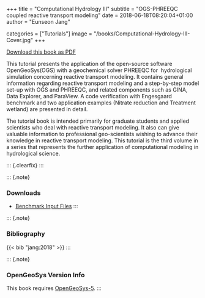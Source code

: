 +++
title = "Computational Hydrology III"
subtitle = "OGS-PHREEQC coupled reactive transport modeling"
date = 2018-06-18T08:20:04+01:00
author = "Eunseon Jang"

categories = ["Tutorials"]
image = "/books/Computational-Hydrology-III-Cover.jpg"
+++

[<i class="far fa-file-pdf"></i> Download this book as PDF](https://ogsstorage.blob.core.windows.net/web/Books/Computational-Hydrology-III/Computational-Hydrology-III.pdf)

This tutorial presents the application of the open-source software OpenGeoSys(OGS) with a geochemical solver PHREEQC for ​
​hydrological simulation concerning reactive transport modeling. It contains general information regarding reactive transport modeling and a step-by-step model set-up with OGS and PHREEQC, and related components such as GINA, Data Explorer, and ParaView. A code verification with Engesgaard benchmark and two application examples (Nitrate reduction and Treatment wetland) are presented in detail.

The tutorial book is intended primarily for graduate students and applied scientists who deal with reactive transport modeling. It also can give valuable information to professional geo-scientists wishing to advance their knowledge in reactive transport modeling. This tutorial is the third volume in a series that represents the further application of computational modeling in hydrological science.

::: {.clearfix}
:::

::: {.note}

### <i class="far fa-download"></i> Downloads

- [<i class="far fa-file-archive"></i> Benchmark Input Files](https://ogsstorage.blob.core.windows.net/web/Books/Computational-Hydrology-III/Computational-Hydrology-III-Files.zip)
:::

::: {.note}

### <i class="far fa-book"></i> Bibliography

{{< bib "jang:2018" >}}
:::

::: {.note}

### <i class="far fa-code-branch"></i> OpenGeoSys Version Info

This book requires [OpenGeoSys-5](/ogs-5/).
:::
